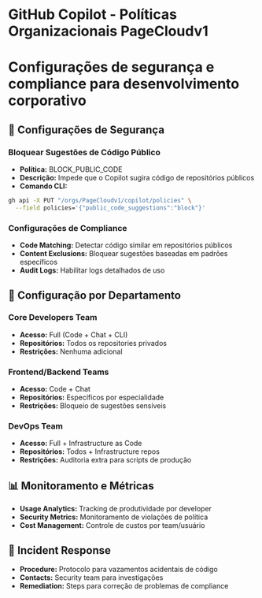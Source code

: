 # GitHub Copilot - Políticas Organizacionais PageCloudv1

# Configurações de segurança e compliance para desenvolvimento corporativo

## 🔐 Configurações de Segurança

### Bloquear Sugestões de Código Público

- **Política:** BLOCK_PUBLIC_CODE
- **Descrição:** Impede que o Copilot sugira código de repositórios públicos
- **Comando CLI:**

```bash
gh api -X PUT "/orgs/PageCloudv1/copilot/policies" \
  --field policies='{"public_code_suggestions":"block"}'
```

### Configurações de Compliance

- **Code Matching:** Detectar código similar em repositórios públicos
- **Content Exclusions:** Bloquear sugestões baseadas em padrões específicos
- **Audit Logs:** Habilitar logs detalhados de uso

## 🏢 Configuração por Departamento

### Core Developers Team

- **Acesso:** Full (Code + Chat + CLI)
- **Repositórios:** Todos os repositories privados
- **Restrições:** Nenhuma adicional

### Frontend/Backend Teams  

- **Acesso:** Code + Chat
- **Repositórios:** Específicos por especialidade
- **Restrições:** Bloqueio de sugestões sensíveis

### DevOps Team

- **Acesso:** Full + Infrastructure as Code
- **Repositórios:** Todos + Infrastructure repos
- **Restrições:** Auditoria extra para scripts de produção

## 📊 Monitoramento e Métricas

- **Usage Analytics:** Tracking de produtividade por developer
- **Security Metrics:** Monitoramento de violações de política
- **Cost Management:** Controle de custos por team/usuário

## 🚨 Incident Response

- **Procedure:** Protocolo para vazamentos acidentais de código
- **Contacts:** Security team para investigações
- **Remediation:** Steps para correção de problemas de compliance
